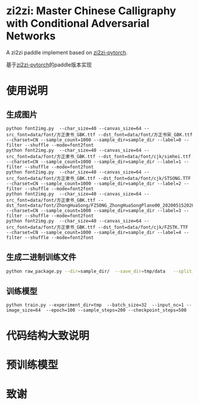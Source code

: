 # zi2zi: Master Chinese Calligraphy with Conditional Adversarial Networks

A zi2zi paddle implement based on [zi2zi-pytorch](https://github.com/xuan-li/zi2zi-pytorch). 

基于[zi2zi-pytorch](https://github.com/xuan-li/zi2zi-pytorch)的paddle版本实现



# 使用说明

## 生成图片
```
python font2img.py  --char_size=40 --canvas_size=64 --src_font=data/font/方正隶书_GBK.ttf --dst_font=data/font/方正书宋_GBK.ttf --charset=CN --sample_count=1000 --sample_dir=sample_dir --label=0 --filter --shuffle --mode=font2font
python font2img.py  --char_size=40 --canvas_size=64 --src_font=data/font/方正隶书_GBK.ttf --dst_font=data/font/cjk/simhei.ttf --charset=CN --sample_count=1000 --sample_dir=sample_dir --label=1 --filter --shuffle --mode=font2font
python font2img.py  --char_size=40 --canvas_size=64 --src_font=data/font/方正隶书_GBK.ttf --dst_font=data/font/cjk/STSONG.TTF --charset=CN --sample_count=1000 --sample_dir=sample_dir --label=2 --filter --shuffle --mode=font2font
python font2img.py  --char_size=40 --canvas_size=64 --src_font=data/font/方正隶书_GBK.ttf --dst_font=data/font/ZhongHuaSong/FZSONG_ZhongHuaSongPlane00_2020051520200519101119.TTF --charset=CN --sample_count=1000 --sample_dir=sample_dir --label=3 --filter --shuffle --mode=font2font
python font2img.py  --char_size=40 --canvas_size=64 --src_font=data/font/方正隶书_GBK.ttf --dst_font=data/font/cjk/FZSTK.TTF --charset=CN --sample_count=1000 --sample_dir=sample_dir --label=4 --filter --shuffle --mode=font2font

```

## 生成二进制训练文件

``` sh
python raw_package.py --dir=sample_dir/  --save_dir=tmp/data   --split_ratio=0.7
```

## 训练模型

```
python train.py --experiment_dir=tmp  --batch_size=32  --input_nc=1 --image_size=64  --epoch=100 --sample_steps=200 --checkpoint_steps=500
```

# 代码结构大致说明



# 预训练模型

# 致谢
